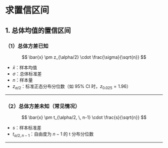 # 求置信区间

## 1. 总体均值的置信区间

### （1）总体方差已知

$$
\bar{x} \pm z_{\alpha/2} \cdot \frac{\sigma}{\sqrt{n}}
$$

* $\bar{x}$：样本均值
* $\sigma$：总体标准差
* $n$：样本量
* $z_{\alpha/2}$：标准正态分布分位数（如 95% CI 时，$z_{0.025} = 1.96$）

---

### （2）总体方差未知（常见情况）

$$
\bar{x} \pm t_{\alpha/2, \, n-1} \cdot \frac{s}{\sqrt{n}}
$$

* $s$：样本标准差
* $t_{\alpha/2, n-1}$：自由度为 $n-1$ 的 t 分布分位数

---






